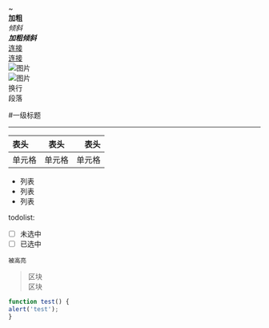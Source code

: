 \~  
**加粗**  
*倾斜*  
***加粗倾斜***  
[连接](http://www.github.com/yandou/)  
[连接][link]  
![图片](http://www.github.com/favicon.ico)  
![图片][img]  
换行  
段落

#一级标题

---

表头|表头|表头
:---|:---:|---:
单元格|单元格|单元格

- 列表
- 列表
- 列表

todolist:  

- [ ] 未选中
- [ ] 已选中

`被高亮`

> 区块  
> 区块

```javascript
function test() {
alert('test');
}
```

[img]: http://www.github.com/favicon.ico
[link]: http:/www.github.com/yandou/
